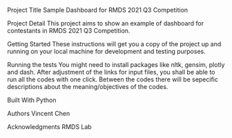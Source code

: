 Project Title
Sample Dashboard for RMDS 2021 Q3 Competition

Project Detail
This project aims to show an example of dashboard for contestants in RMDS 2021 Q3 Competition. 

Getting Started
These instructions will get you a copy of the project up and running on your local machine for development and testing purposes. 

Running the tests
You might need to install packages like nltk, gensim, plotly and dash.
After adjustment of the links for input files, you shall be able to run all the codes with one click.
Between the codes there will be sepecific descriptions about the meaning/objectives of the codes.

Built With
Python

Authors
Vincent Chen

Acknowledgments
RMDS Lab